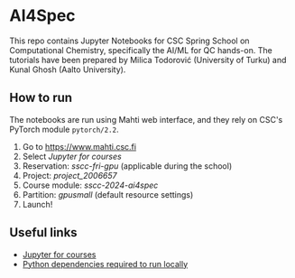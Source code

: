 # AI4Spec

This repo contains Jupyter Notebooks for CSC Spring School on Computational
Chemistry, specifically the AI/ML for QC hands-on. The tutorials have been
prepared by Milica Todorović (University of Turku) and Kunal Ghosh (Aalto
University).

## How to run

The notebooks are run using Mahti web interface, and they rely on CSC's PyTorch
module `pytorch/2.2`.

1. Go to <https://www.mahti.csc.fi>
2. Select *Jupyter for courses*
3. Reservation: *sscc-fri-gpu* (applicable during the school)
4. Project: *project_2006657*
5. Course module: *sscc-2024-ai4spec*
6. Partition: *gpusmall* (default resource settings)
7. Launch!

## Useful links

* [Jupyter for courses](https://docs.csc.fi/computing/containers/tykky/)
* [Python dependencies required to run locally](requirements.txt)
